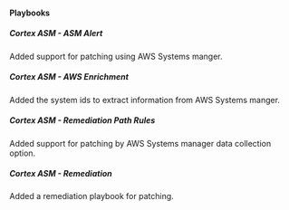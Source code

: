 
#### Playbooks

##### Cortex ASM - ASM Alert

Added support for patching using AWS Systems manger.

##### Cortex ASM - AWS Enrichment

Added the system ids to extract information from AWS Systems manger.

##### Cortex ASM - Remediation Path Rules

Added support for patching by AWS Systems manager data collection option.

##### Cortex ASM - Remediation

Added a remediation playbook for patching.
